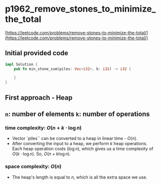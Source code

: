 # p1962_remove_stones_to_minimize_the_total
[https://leetcode.com/problems/remove-stones-to-minimize-the-total/](https://leetcode.com/problems/remove-stones-to-minimize-the-total/)

## Initial provided code
```Rust
impl Solution {
    pub fn min_stone_sum(piles: Vec<i32>, k: i32) -> i32 {
        
    }
}
```

## First approach - Heap

`n`: number of elements
`k`: number of operations
- 
### time complexity: $O(n + k \cdot \log n)$
- Vector `piles`` can be converted to a heap in linear time - $O(n)$.
- After converting the input to a heap, we perform $k$ heap operations. Each heap operation costs $(\log⁡ n)$, which gives us a time complexity of $O(k \cdot \log⁡ n)$. So, $O(n + k \log n)$.

### space complexity: $O(n)$
- The heap's length is equal to $n$, which is all the extra space we use.





